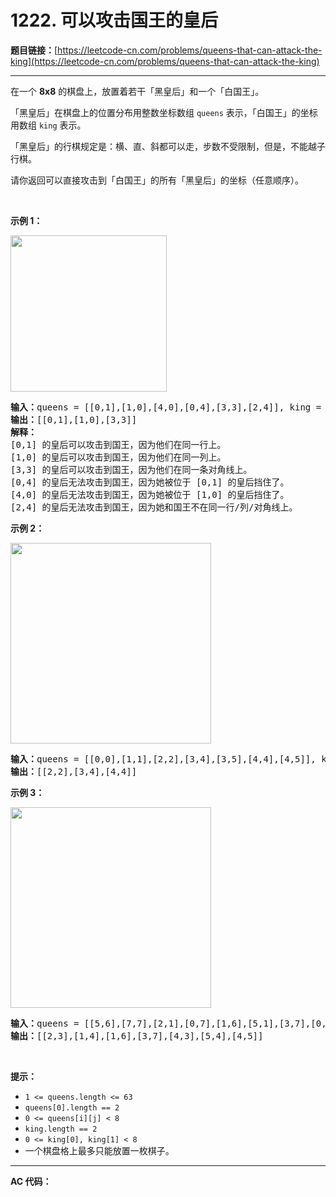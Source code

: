 # 1222. 可以攻击国王的皇后

**题目链接：**[https://leetcode-cn.com/problems/queens-that-can-attack-the-king](https://leetcode-cn.com/problems/queens-that-can-attack-the-king)

---

<div class="content__1Y2H">
 <div class="notranslate">
  <p>在一个&nbsp;<strong>8x8</strong>&nbsp;的棋盘上，放置着若干「黑皇后」和一个「白国王」。</p> 
  <p>「黑皇后」在棋盘上的位置分布用整数坐标数组&nbsp;<code>queens</code>&nbsp;表示，「白国王」的坐标用数组 <code>king</code> 表示。</p> 
  <p>「黑皇后」的行棋规定是：横、直、斜都可以走，步数不受限制，但是，不能越子行棋。</p> 
  <p>请你返回可以直接攻击到「白国王」的所有「黑皇后」的坐标（任意顺序）。</p> 
  <p>&nbsp;</p> 
  <p><strong>示例 1：</strong></p> 
  <p><img style="width: 250px;" src="https://assets.leetcode-cn.com/aliyun-lc-upload/uploads/2019/10/13/untitled-diagram.jpg" alt=""></p> 
  <pre class="language-text"><strong>输入：</strong>queens = [[0,1],[1,0],[4,0],[0,4],[3,3],[2,4]], king = [0,0]
<strong>输出：</strong>[[0,1],[1,0],[3,3]]
<strong>解释：</strong> 
[0,1] 的皇后可以攻击到国王，因为他们在同一行上。 
[1,0] 的皇后可以攻击到国王，因为他们在同一列上。 
[3,3] 的皇后可以攻击到国王，因为他们在同一条对角线上。 
[0,4] 的皇后无法攻击到国王，因为她被位于 [0,1] 的皇后挡住了。 
[4,0] 的皇后无法攻击到国王，因为她被位于 [1,0] 的皇后挡住了。 
[2,4] 的皇后无法攻击到国王，因为她和国王不在同一行/列/对角线上。
</pre> 
  <p><strong>示例 2：</strong></p> 
  <p><strong><img style="height: 321px; width: 321px;" src="https://assets.leetcode-cn.com/aliyun-lc-upload/uploads/2019/10/13/untitled-diagram-1.jpg" alt=""></strong></p> 
  <pre class="language-text"><strong>输入：</strong>queens = [[0,0],[1,1],[2,2],[3,4],[3,5],[4,4],[4,5]], king = [3,3]
<strong>输出：</strong>[[2,2],[3,4],[4,4]]
</pre> 
  <p><strong>示例 3：</strong></p> 
  <p><strong><img style="height: 321px; width: 321px;" src="https://assets.leetcode-cn.com/aliyun-lc-upload/uploads/2019/10/13/untitled-diagram-2.jpg" alt=""></strong></p> 
  <pre class="language-text"><strong>输入：</strong>queens = [[5,6],[7,7],[2,1],[0,7],[1,6],[5,1],[3,7],[0,3],[4,0],[1,2],[6,3],[5,0],[0,4],[2,2],[1,1],[6,4],[5,4],[0,0],[2,6],[4,5],[5,2],[1,4],[7,5],[2,3],[0,5],[4,2],[1,0],[2,7],[0,1],[4,6],[6,1],[0,6],[4,3],[1,7]], king = [3,4]
<strong>输出：</strong>[[2,3],[1,4],[1,6],[3,7],[4,3],[5,4],[4,5]]
</pre> 
  <p>&nbsp;</p> 
  <p><strong>提示：</strong></p> 
  <ul> 
   <li><code>1 &lt;= queens.length&nbsp;&lt;= 63</code></li> 
   <li><code>queens[0].length == 2</code></li> 
   <li><code>0 &lt;= queens[i][j] &lt;&nbsp;8</code></li> 
   <li><code>king.length == 2</code></li> 
   <li><code>0 &lt;= king[0], king[1] &lt; 8</code></li> 
   <li>一个棋盘格上最多只能放置一枚棋子。</li> 
  </ul> 
 </div>
</div>

---

**AC 代码：**

```java

```